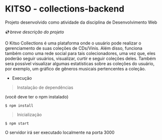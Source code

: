 # KITSO - collections-backend

Projeto desenvolvido como atividade da disciplina de Desenvolvimento Web 

_:cd: breve descrição do projeto_

O Kitso Collections é uma plataforma onde o usuário pode realizar o gerenciamento de suas coleções de CDs/Vinis. Além disso, funciona também como uma rede social para tais colecionadores, uma vez que, eles poderão seguir usuários, visualizar, curtir e seguir coleções deles. Também sera possível visualizar algumas estatísticas sobre as coleções do usuário, por exemplo, um gráfico de gêneros musicais pertencentes a coleção. 


- Execução

> Instalação de dependências

(você deve ter o npm instalado)

`$ npm install`

> Inicialização

`$ npm start`

O servidor irá ser executado localmente na porta 3000